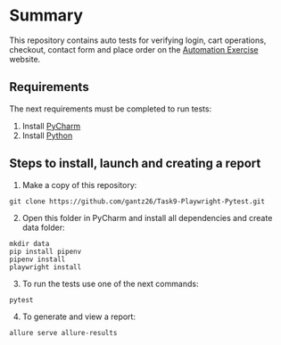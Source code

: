 # Summary

This repository contains auto tests for verifying login, cart operations, checkout, contact form and place order on the [Automation Exercise](https://www.automationexercise.com/) website.

## Requirements

The next requirements must be completed to run tests:
1. Install [PyCharm](https://www.jetbrains.com/pycharm/)
2. Install [Python](https://www.python.org/)

## Steps to install, launch and creating a report

1. Make a copy of this repository:
```
git clone https://github.com/gantz26/Task9-Playwright-Pytest.git
```

2. Open this folder in PyCharm and install all dependencies and create data folder:
```
mkdir data
pip install pipenv
pipenv install
playwright install
```

3. To run the tests use one of the next commands:
```
pytest
```

4. To generate and view a report:
```
allure serve allure-results
```
